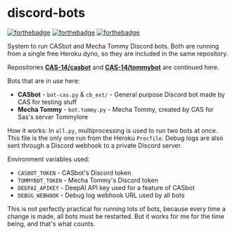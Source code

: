# discord-bots

[![forthebadge](https://forthebadge.com/images/badges/built-with-love.svg)](https://forthebadge.com)
[![forthebadge](https://forthebadge.com/images/badges/fo-real.svg)](https://forthebadge.com)
[![forthebadge](https://forthebadge.com/images/badges/open-source.svg)](https://forthebadge.com)

System to run CASbot and Mecha Tommy Discord bots. Both are running from a single free Heroku dyno, so they are included in the same repository.

Repositories **[CAS-14/casbot](https://github.com/CAS-14/casbot)** and **[CAS-14/tommybot](https://github.com/CAS-14/tommybot)** are continued here.

Bots that are in use here:
* **CASbot** - `bot-cas.py` & `cb_ext/` - General purpose Discord bot made by CAS for testing stuff
* **Mecha Tommy** - `bot.tommy.py` - Mecha Tommy, created by CAS for Sas's server Tommylore

How it works: In `all.py`, multiprocessing is used to run two bots at once. This file is the only one run from the Heroku `Procfile`. Debug logs are also sent through a Discord webhook to a private Discord server.

Environment variables used:
* `CASBOT_TOKEN` - CASbot's Discord token
* `TOMMYBOT_TOKEN` - Mecha Tommy's Discord token
* `DEEPAI_APIKEY` - DeepAI API key used for a feature of CASbot
* `DEBUG_WEBHOOK` - Debug log webhook URL used by all bots

This is not perfectly practical for running lots of bots, because every time a change is made, all bots must be restarted. But it works for me for the time being, and  that's what counts.

